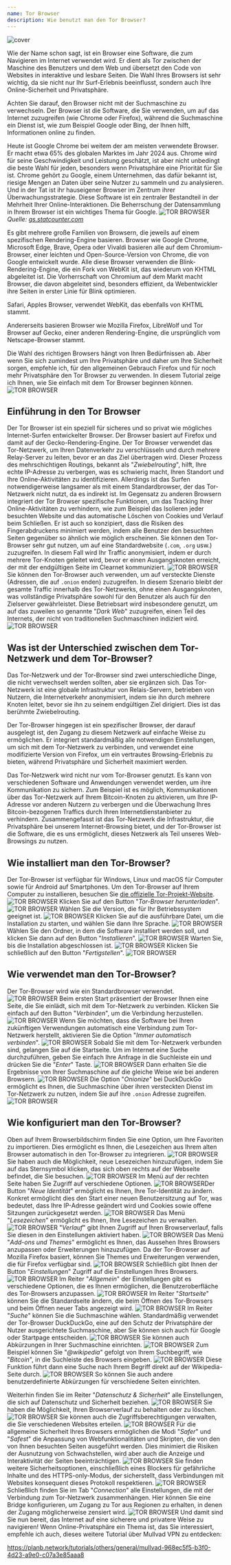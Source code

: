 ```yaml
---
name: Tor Browser
description: Wie benutzt man den Tor Browser?
---
```

![cover](assets/cover.webp)

Wie der Name schon sagt, ist ein Browser eine Software, die zum Navigieren im Internet verwendet wird. Er dient als Tor zwischen der Maschine des Benutzers und dem Web und übersetzt den Code von Websites in interaktive und lesbare Seiten. Die Wahl Ihres Browsers ist sehr wichtig, da sie nicht nur Ihr Surf-Erlebnis beeinflusst, sondern auch Ihre Online-Sicherheit und Privatsphäre.

Achten Sie darauf, den Browser nicht mit der Suchmaschine zu verwechseln. Der Browser ist die Software, die Sie verwenden, um auf das Internet zuzugreifen (wie Chrome oder Firefox), während die Suchmaschine ein Dienst ist, wie zum Beispiel Google oder Bing, der Ihnen hilft, Informationen online zu finden.

Heute ist Google Chrome bei weitem der am meisten verwendete Browser. Er macht etwa 65% des globalen Marktes im Jahr 2024 aus. Chrome wird für seine Geschwindigkeit und Leistung geschätzt, ist aber nicht unbedingt die beste Wahl für jeden, besonders wenn Privatsphäre eine Priorität für Sie ist. Chrome gehört zu Google, einem Unternehmen, das dafür bekannt ist, riesige Mengen an Daten über seine Nutzer zu sammeln und zu analysieren. Und in der Tat ist ihr hauseigener Browser im Zentrum ihrer Überwachungsstrategie. Diese Software ist ein zentraler Bestandteil in der Mehrheit Ihrer Online-Interaktionen. Die Beherrschung der Datensammlung in Ihrem Browser ist ein wichtiges Thema für Google.
![TOR BROWSER](assets/notext/01.webp)
*Quelle: [gs.statcounter.com](https://gs.statcounter.com/browser-market-share)*

Es gibt mehrere große Familien von Browsern, die jeweils auf einem spezifischen Rendering-Engine basieren. Browser wie Google Chrome, Microsoft Edge, Brave, Opera oder Vivaldi basieren alle auf dem Chromium-Browser, einer leichten und Open-Source-Version von Chrome, die von Google entwickelt wurde. Alle diese Browser verwenden die Blink-Rendering-Engine, die ein Fork von WebKit ist, das wiederum von KHTML abgeleitet ist. Die Vorherrschaft von Chromium auf dem Markt macht Browser, die davon abgeleitet sind, besonders effizient, da Webentwickler ihre Seiten in erster Linie für Blink optimieren.

Safari, Apples Browser, verwendet WebKit, das ebenfalls von KHTML stammt.

Andererseits basieren Browser wie Mozilla Firefox, LibreWolf und Tor Browser auf Gecko, einer anderen Rendering-Engine, die ursprünglich vom Netscape-Browser stammt.

Die Wahl des richtigen Browsers hängt von Ihren Bedürfnissen ab. Aber wenn Sie sich zumindest um Ihre Privatsphäre und daher um Ihre Sicherheit sorgen, empfehle ich, für den allgemeinen Gebrauch Firefox und für noch mehr Privatsphäre den Tor Browser zu verwenden. In diesem Tutorial zeige ich Ihnen, wie Sie einfach mit dem Tor Browser beginnen können.
![TOR BROWSER](assets/notext/02.webp)

## Einführung in den Tor Browser

Der Tor Browser ist ein speziell für sicheres und so privat wie mögliches Internet-Surfen entwickelter Browser. Der Browser basiert auf Firefox und damit auf der Gecko-Rendering-Engine.
Der Tor Browser verwendet das Tor-Netzwerk, um Ihren Datenverkehr zu verschlüsseln und durch mehrere Relay-Server zu leiten, bevor er an das Ziel übertragen wird. Dieser Prozess des mehrschichtigen Routings, bekannt als "*Zwiebelrouting*", hilft, Ihre echte IP-Adresse zu verbergen, was es schwierig macht, Ihren Standort und Ihre Online-Aktivitäten zu identifizieren. Allerdings ist das Surfen notwendigerweise langsamer als mit einem Standardbrowser, der das Tor-Netzwerk nicht nutzt, da es indirekt ist.
Im Gegensatz zu anderen Browsern integriert der Tor Browser spezifische Funktionen, um das Tracking Ihrer Online-Aktivitäten zu verhindern, wie zum Beispiel das Isolieren jeder besuchten Website und das automatische Löschen von Cookies und Verlauf beim Schließen. Er ist auch so konzipiert, dass die Risiken des Fingerabdruckens minimiert werden, indem alle Benutzer den besuchten Seiten gegenüber so ähnlich wie möglich erscheinen.
Sie können den Tor-Browser sehr gut nutzen, um auf eine Standardwebsite (`.com`, `.org` usw.) zuzugreifen. In diesem Fall wird Ihr Traffic anonymisiert, indem er durch mehrere Tor-Knoten geleitet wird, bevor er einen Ausgangsknoten erreicht, der mit der endgültigen Seite im Clearnet kommuniziert.
![TOR BROWSER](assets/notext/03.webp)
Sie können den Tor-Browser auch verwenden, um auf versteckte Dienste (Adressen, die auf `.onion` enden) zuzugreifen. In diesem Szenario bleibt der gesamte Traffic innerhalb des Tor-Netzwerks, ohne einen Ausgangsknoten, was vollständige Privatsphäre sowohl für den Benutzer als auch für den Zielserver gewährleistet. Diese Betriebsart wird insbesondere genutzt, um auf das zuweilen so genannte "*Dark Web*" zuzugreifen, einen Teil des Internets, der nicht von traditionellen Suchmaschinen indiziert wird.
![TOR BROWSER](assets/notext/04.webp)

## Was ist der Unterschied zwischen dem Tor-Netzwerk und dem Tor-Browser?

Das Tor-Netzwerk und der Tor-Browser sind zwei unterschiedliche Dinge, die nicht verwechselt werden sollten, aber sie ergänzen sich. Das Tor-Netzwerk ist eine globale Infrastruktur von Relais-Servern, betrieben von Nutzern, die Internetverkehr anonymisiert, indem sie ihn durch mehrere Knoten leitet, bevor sie ihn zu seinem endgültigen Ziel dirigiert. Dies ist das berühmte Zwiebelrouting.

Der Tor-Browser hingegen ist ein spezifischer Browser, der darauf ausgelegt ist, den Zugang zu diesem Netzwerk auf einfache Weise zu ermöglichen. Er integriert standardmäßig alle notwendigen Einstellungen, um sich mit dem Tor-Netzwerk zu verbinden, und verwendet eine modifizierte Version von Firefox, um ein vertrautes Browsing-Erlebnis zu bieten, während Privatsphäre und Sicherheit maximiert werden.

Das Tor-Netzwerk wird nicht nur vom Tor-Browser genutzt. Es kann von verschiedenen Software und Anwendungen verwendet werden, um ihre Kommunikation zu sichern. Zum Beispiel ist es möglich, Kommunikationen über das Tor-Netzwerk auf Ihrem Bitcoin-Knoten zu aktivieren, um Ihre IP-Adresse vor anderen Nutzern zu verbergen und die Überwachung Ihres Bitcoin-bezogenen Traffics durch Ihren Internetdienstanbieter zu verhindern.
Zusammengefasst ist das Tor-Netzwerk die Infrastruktur, die Privatsphäre bei unserem Internet-Browsing bietet, und der Tor-Browser ist die Software, die es uns ermöglicht, dieses Netzwerk als Teil unseres Web-Browsings zu nutzen.

## Wie installiert man den Tor-Browser?

Der Tor-Browser ist verfügbar für Windows, Linux und macOS für Computer sowie für Android auf Smartphones. Um den Tor-Browser auf Ihrem Computer zu installieren, besuchen Sie [die offizielle Tor-Projekt-Website](https://www.torproject.org/).
![TOR BROWSER](assets/notext/05.webp)
Klicken Sie auf den Button "*Tor-Browser herunterladen*".
![TOR BROWSER](assets/notext/06.webp)
Wählen Sie die Version, die für Ihr Betriebssystem geeignet ist.
![TOR BROWSER](assets/notext/07.webp)
Klicken Sie auf die ausführbare Datei, um die Installation zu starten, und wählen Sie dann Ihre Sprache.
![TOR BROWSER](assets/notext/08.webp)
Wählen Sie den Ordner, in dem die Software installiert werden soll, und klicken Sie dann auf den Button "*Installieren*".
![TOR BROWSER](assets/notext/09.webp)
Warten Sie, bis die Installation abgeschlossen ist.
![TOR BROWSER](assets/notext/10.webp)
Klicken Sie schließlich auf den Button "*Fertigstellen*".
![TOR BROWSER](assets/notext/11.webp)

## Wie verwendet man den Tor-Browser?

Der Tor-Browser wird wie ein Standardbrowser verwendet.
![TOR BROWSER](assets/notext/12.webp)
Beim ersten Start präsentiert der Browser Ihnen eine Seite, die Sie einlädt, sich mit dem Tor-Netzwerk zu verbinden. Klicken Sie einfach auf den Button "*Verbinden*", um die Verbindung herzustellen.
![TOR BROWSER](assets/notext/13.webp)
Wenn Sie möchten, dass die Software bei Ihren zukünftigen Verwendungen automatisch eine Verbindung zum Tor-Netzwerk herstellt, aktivieren Sie die Option "*Immer automatisch verbinden*".
![TOR BROWSER](assets/notext/14.webp)
Sobald Sie mit dem Tor-Netzwerk verbunden sind, gelangen Sie auf die Startseite.
Um im Internet eine Suche durchzuführen, geben Sie einfach Ihre Anfrage in die Suchleiste ein und drücken Sie die "*Enter*" Taste.
![TOR BROWSER](assets/notext/16.webp)
Dann erhalten Sie die Ergebnisse von Ihrer Suchmaschine auf die gleiche Weise wie bei anderen Browsern.
![TOR BROWSER](assets/notext/17.webp)
Die Option "*Onionize*" bei DuckDuckGo ermöglicht es Ihnen, die Suchmaschine über ihren versteckten Dienst im Tor-Netzwerk zu nutzen, indem Sie auf ihre `.onion` Adresse zugreifen.
![TOR BROWSER](assets/notext/18.webp)

## Wie konfiguriert man den Tor-Browser?

Oben auf Ihrem Browserbildschirm finden Sie eine Option, um Ihre Favoriten zu importieren. Dies ermöglicht es Ihnen, die Lesezeichen aus Ihrem alten Browser automatisch in den Tor-Browser zu integrieren.
![TOR BROWSER](assets/notext/19.webp)
Sie haben auch die Möglichkeit, neue Lesezeichen hinzuzufügen, indem Sie auf das Sternsymbol klicken, das sich oben rechts auf der Webseite befindet, die Sie besuchen.
![TOR BROWSER](assets/notext/20.webp)
Im Menü auf der rechten Seite haben Sie Zugriff auf verschiedene Optionen.
![TOR BROWSER](assets/notext/21.webp)Der Button "*Neue Identität*" ermöglicht es Ihnen, Ihre Tor-Identität zu ändern. Konkret ermöglicht dies den Start einer neuen Benutzersitzung auf Tor, was bedeutet, dass Ihre IP-Adresse geändert wird und Cookies sowie offene Sitzungen zurückgesetzt werden.
![TOR BROWSER](assets/notext/22.webp)
Das Menü "*Lesezeichen*" ermöglicht es Ihnen, Ihre Lesezeichen zu verwalten.
![TOR BROWSER](assets/notext/23.webp)
"*Verlauf*" gibt Ihnen Zugriff auf Ihren Browserverlauf, falls Sie diesen in den Einstellungen aktiviert haben.
![TOR BROWSER](assets/notext/24.webp)
Das Menü "*Add-ons und Themes*" ermöglicht es Ihnen, das Aussehen Ihres Browsers anzupassen oder Erweiterungen hinzuzufügen. Da der Tor-Browser auf Mozilla Firefox basiert, können Sie Themes und Erweiterungen verwenden, die für Firefox verfügbar sind.
![TOR BROWSER](assets/notext/25.webp)
Schließlich gibt Ihnen der Button "*Einstellungen*" Zugriff auf die Einstellungen Ihres Browsers.
![TOR BROWSER](assets/notext/26.webp)
Im Reiter "*Allgemein*" der Einstellungen gibt es verschiedene Optionen, die es Ihnen ermöglichen, die Benutzeroberfläche des Tor-Browsers anzupassen.
![TOR BROWSER](assets/notext/27.webp)
Im Reiter "*Startseite*" können Sie die Standardseite ändern, die beim Öffnen des Tor-Browsers und beim Öffnen neuer Tabs angezeigt wird.
![TOR BROWSER](assets/notext/28.webp)
Im Reiter "*Suche*" können Sie die Suchmaschine wählen. Standardmäßig verwendet der Tor-Browser DuckDuckGo, eine auf den Schutz der Privatsphäre der Nutzer ausgerichtete Suchmaschine, aber Sie können sich auch für Google oder Startpage entscheiden.
![TOR BROWSER](assets/notext/29.webp)
Sie können auch Abkürzungen in Ihrer Suchmaschine einrichten.
![TOR BROWSER](assets/notext/30.webp)
Zum Beispiel können Sie "*@wikipedia*" gefolgt von Ihrem Suchbegriff, wie "*Bitcoin*", in die Suchleiste des Browsers eingeben.
![TOR BROWSER](assets/notext/31.webp)
Diese Funktion führt dann eine Suche nach Ihrem Begriff direkt auf der Wikipedia-Seite durch.
![TOR BROWSER](assets/notext/32.webp)
So können Sie auch andere benutzerdefinierte Abkürzungen für verschiedene Seiten einrichten.

Weiterhin finden Sie im Reiter "*Datenschutz & Sicherheit*" alle Einstellungen, die sich auf Datenschutz und Sicherheit beziehen.
![TOR BROWSER](assets/notext/33.webp)
Sie haben die Möglichkeit, Ihren Browserverlauf zu behalten oder zu löschen.
![TOR BROWSER](assets/notext/34.webp) Sie können auch die Zugriffsberechtigungen verwalten, die Sie verschiedenen Websites erteilen.
![TOR BROWSER](assets/notext/35.webp)
Für die allgemeine Sicherheit Ihres Browsers ermöglichen die Modi "*Safer*" und "*Safest*" die Anpassung von Webfunktionalitäten und Skripten, die von den von Ihnen besuchten Seiten ausgeführt werden. Dies minimiert die Risiken der Ausnutzung von Schwachstellen, wird aber auch die Anzeige und Interaktivität der Seiten beeinträchtigen. ![TOR BROWSER](assets/notext/36.webp) Sie finden weitere Sicherheitsoptionen, einschließlich eines Blockers für gefährliche Inhalte und des HTTPS-only-Modus, der sicherstellt, dass Verbindungen mit Websites konsequent dieses Protokoll respektieren. ![TOR BROWSER](assets/notext/37.webp) Schließlich finden Sie im Tab "*Connection*" alle Einstellungen, die mit der Verbindung zum Tor-Netzwerk zusammenhängen. Hier können Sie eine Bridge konfigurieren, um Zugang zu Tor aus Regionen zu erhalten, in denen der Zugang möglicherweise zensiert wird. ![TOR BROWSER](assets/notext/38.webp) Und damit sind Sie nun bereit, das Internet auf eine sicherere und privatere Weise zu navigieren! Wenn Online-Privatsphäre ein Thema ist, das Sie interessiert, empfehle ich auch, dieses weitere Tutorial über Mullvad VPN zu entdecken:

https://planb.network/tutorials/others/general/mullvad-968ec5f5-b3f0-4d23-a9e0-c07a3e85aaa8